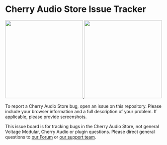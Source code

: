 # Cherry Audio Store Issue Tracker

<p style="inline">
  <a title="Report Bug" href="https://github.com/cherryaudio/store-issues/issues/new?assignees=andymnewhouse&labels=bug&template=1_Bug_report.md&title=">
    <img width="250px" src="https://user-images.githubusercontent.com/6541180/122972173-77c4d000-d355-11eb-95bd-f118c5f71ea4.png" />
  </a>
  <a title="Request Feature" href="https://github.com/cherryaudio/store-issues/issues/new?assignees=andymnewhouse&labels=enhancement&template=2_Feature_request.md&title=">
    <img width="250px" src="https://user-images.githubusercontent.com/6541180/122972183-798e9380-d355-11eb-9d87-4d9b36b44639.png" />
  </a>
</p>
To report a Cherry Audio Store bug, open an issue on this repository. Please include your browser information and a full description of your problem. If applicable, please provide screenshots.

This issue board is for tracking bugs in the Cherry Audio Store, not general Voltage Modular, Cherry Audio or plugin questions. Please direct general questions to [our Forum](https://forum.cherryaudio.com) or [our support team](https://cherryaudio.kayako.com/).

